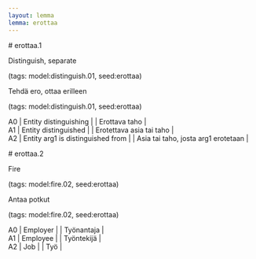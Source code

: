 ```yaml
---
layout: lemma
lemma: erottaa
---
```


<div class="sense">
# <span class="sensename">erottaa.1</span>

<span class="description">Distinguish, separate</span>

(tags: model:distinguish.01, seed:erottaa)

<span class="description">Tehdä ero, ottaa erilleen</span>

(tags: model:distinguish.01, seed:erottaa)

A0 | Entity distinguishing |   | Erottava taho |  
A1 | Entity distinguished |   | Erotettava asia tai taho |  
A2 | Entity arg1 is distinguished from |   | Asia tai taho, josta arg1 erotetaan |  

</div>

<div class="sense">
# <span class="sensename">erottaa.2</span>

<span class="description">Fire</span>

(tags: model:fire.02, seed:erottaa)

<span class="description">Antaa potkut</span>

(tags: model:fire.02, seed:erottaa)

A0 | Employer |   | Työnantaja |  
A1 | Employee |   | Työntekijä |  
A2 | Job |   | Työ |  

</div>

